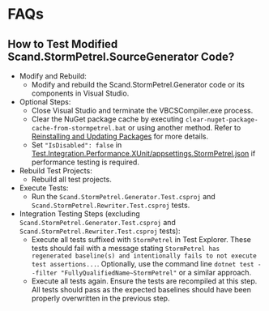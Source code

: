 # FAQs

## How to Test Modified Scand.StormPetrel.SourceGenerator Code?

* Modify and Rebuild:
    * Modify and rebuild the Scand.StormPetrel.Generator code or its components in Visual Studio.
* Optional Steps:
    * Close Visual Studio and terminate the VBCSCompiler.exe process.
    * Clear the NuGet package cache by executing `clear-nuget-package-cache-from-stormpetrel.bat` or using another method. Refer to <a href="https://learn.microsoft.com/en-us/nuget/consume-packages/reinstalling-and-updating-packages">Reinstalling and Updating Packages</a> for more details.
    * Set `"IsDisabled": false` in <a href="Test.Integration.Performance.XUnit/appsettings.StormPetrel.json">Test.Integration.Performance.XUnit/appsettings.StormPetrel.json</a> if performance testing is required.
* Rebuild Test Projects:
    * Rebuild all test projects.
* Execute Tests:
    * Run the `Scand.StormPetrel.Generator.Test.csproj` and `Scand.StormPetrel.Rewriter.Test.csproj` tests.
* Integration Testing Steps (excluding `Scand.StormPetrel.Generator.Test.csproj` and `Scand.StormPetrel.Rewriter.Test.csproj` tests):
    * Execute all tests suffixed with `StormPetrel` in Test Explorer. These tests should fail with a message stating `StormPetrel has regenerated baseline(s) and intentionally fails to not execute test assertions...`. Optionally, use the command line `dotnet test --filter "FullyQualifiedName~StormPetrel"` or a similar approach.
    * Execute all tests again. Ensure the tests are recompiled at this step. All tests should pass as the expected baselines should have been properly overwritten in the previous step.

